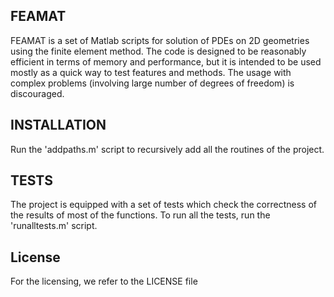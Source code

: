 FEAMAT
---------------------------------

FEAMAT is a set of Matlab scripts for solution of PDEs on 2D geometries using the finite element method. The code is designed to be reasonably efficient in terms of memory and performance, but it is intended to be used mostly as a quick way to test features and methods. The usage with complex problems (involving large number of degrees of freedom) is discouraged.

INSTALLATION
---------------------------------

Run the 'addpaths.m' script to recursively add all the routines of the project.

TESTS
---------------------------------

The project is equipped with a set of tests which check the correctness of the results of most of the functions. To run all the tests, run the 'runalltests.m' script.

License
-------------------------
For the licensing, we refer to the LICENSE file
